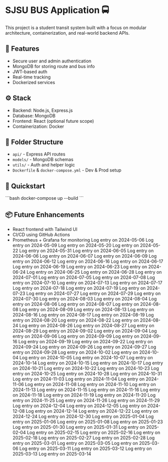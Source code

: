 # SJSU BUS Application 🚍

This project is a student transit system built with a focus on modular architecture, containerization, and real-world backend APIs.

## 🔧 Features
- Secure user and admin authentication
- MongoDB for storing route and bus info
- JWT-based auth
- Real-time tracking
- Dockerized services

## ⚙️ Stack
- Backend: Node.js, Express.js
- Database: MongoDB
- Frontend: React (optional future scope)
- Containerization: Docker

## 📁 Folder Structure
- `api/` - Express API routes
- `models/` - MongoDB schemas
- `utils/` - Auth and helper logic
- `Dockerfile` & `docker-compose.yml` - Dev & Prod setup

## 🚀 Quickstart
\`\`\`bash
docker-compose up --build
\`\`\`

## 📦 Future Enhancements
- React frontend with Tailwind UI
- CI/CD using GitHub Actions
- Prometheus + Grafana for monitoring
Log entry on 2024-05-06
Log entry on 2024-05-09
Log entry on 2024-05-20
Log entry on 2024-05-22
Log entry on 2024-05-31
Log entry on 2024-06-05
Log entry on 2024-06-06
Log entry on 2024-06-07
Log entry on 2024-06-09
Log entry on 2024-06-12
Log entry on 2024-06-16
Log entry on 2024-06-17
Log entry on 2024-06-19
Log entry on 2024-06-23
Log entry on 2024-06-24
Log entry on 2024-06-25
Log entry on 2024-06-28
Log entry on 2024-07-01
Log entry on 2024-07-05
Log entry on 2024-07-08
Log entry on 2024-07-10
Log entry on 2024-07-13
Log entry on 2024-07-17
Log entry on 2024-07-18
Log entry on 2024-07-19
Log entry on 2024-07-23
Log entry on 2024-07-27
Log entry on 2024-07-29
Log entry on 2024-07-30
Log entry on 2024-08-03
Log entry on 2024-08-04
Log entry on 2024-08-06
Log entry on 2024-08-07
Log entry on 2024-08-08
Log entry on 2024-08-09
Log entry on 2024-08-13
Log entry on 2024-08-16
Log entry on 2024-08-17
Log entry on 2024-08-19
Log entry on 2024-08-20
Log entry on 2024-08-22
Log entry on 2024-08-24
Log entry on 2024-08-26
Log entry on 2024-08-27
Log entry on 2024-08-29
Log entry on 2024-09-02
Log entry on 2024-09-04
Log entry on 2024-09-06
Log entry on 2024-09-09
Log entry on 2024-09-16
Log entry on 2024-09-19
Log entry on 2024-09-22
Log entry on 2024-09-24
Log entry on 2024-09-26
Log entry on 2024-09-27
Log entry on 2024-09-28
Log entry on 2024-10-02
Log entry on 2024-10-04
Log entry on 2024-10-05
Log entry on 2024-10-07
Log entry on 2024-10-14
Log entry on 2024-10-15
Log entry on 2024-10-17
Log entry on 2024-10-21
Log entry on 2024-10-22
Log entry on 2024-10-23
Log entry on 2024-10-25
Log entry on 2024-10-28
Log entry on 2024-10-31
Log entry on 2024-11-03
Log entry on 2024-11-04
Log entry on 2024-11-06
Log entry on 2024-11-08
Log entry on 2024-11-10
Log entry on 2024-11-13
Log entry on 2024-11-15
Log entry on 2024-11-16
Log entry on 2024-11-18
Log entry on 2024-11-19
Log entry on 2024-11-20
Log entry on 2024-11-25
Log entry on 2024-11-26
Log entry on 2024-11-29
Log entry on 2024-12-04
Log entry on 2024-12-05
Log entry on 2024-12-08
Log entry on 2024-12-14
Log entry on 2024-12-22
Log entry on 2024-12-24
Log entry on 2024-12-30
Log entry on 2025-01-04
Log entry on 2025-01-06
Log entry on 2025-01-08
Log entry on 2025-01-23
Log entry on 2025-01-30
Log entry on 2025-01-31
Log entry on 2025-02-04
Log entry on 2025-02-15
Log entry on 2025-02-16
Log entry on 2025-02-18
Log entry on 2025-02-27
Log entry on 2025-02-28
Log entry on 2025-03-01
Log entry on 2025-03-05
Log entry on 2025-03-06
Log entry on 2025-03-11
Log entry on 2025-03-12
Log entry on 2025-03-13
Log entry on 2025-03-14
